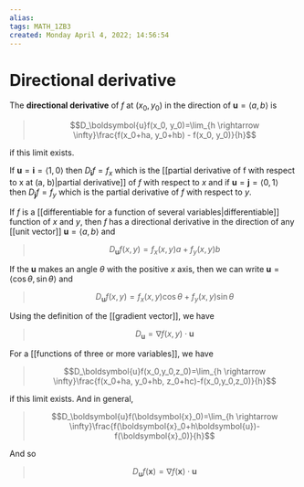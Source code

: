 ```yaml
---
alias: 
tags: MATH_1ZB3
created: Monday April 4, 2022; 14:56:54 
---
```

# Directional derivative
The **directional derivative** of $f$ at $(x_0, y_0)$ in the direction of $\boldsymbol{u}=\left\langle a, b\right\rangle$ is 

> $$D_\boldsymbol{u}f(x_0, y_0)=\lim_{h \rightarrow \infty}\frac{f(x_0+ha, y_0+hb) - f(x_0, y_0)}{h}$$

if this limit exists.

If $\boldsymbol{u}=\boldsymbol{i}=\left\langle 1, 0\right\rangle$ then $D_\boldsymbol{i}f = f_x$ which is the [[partial derivative of f with respect to x at (a, b)|partial derivative]] of $f$ with respect to $x$ and if $\boldsymbol{u}=\boldsymbol{j}=\left\langle0,1\right\rangle$ then $D_\boldsymbol{j}f = f_y$ which is the partial derivative of $f$ with respect to $y$. 

If $f$ is a [[differentiable for a function of several variables|differentiable]] function of $x$ and $y$, then $f$ has a directional derivative in the direction of any [[unit vector]] $\boldsymbol{u}=\left\langle a, b\right\rangle$ and

> $$D_\boldsymbol{u}f(x,y)=f_x(x,y)a + f_y(x,y)b$$

If the $\boldsymbol{u}$ makes an angle $\theta$ with the positive $x$ axis, then we can write $\boldsymbol{u}=\left\langle \cos\theta, \sin\theta\right\rangle$ and

> $$D_\boldsymbol{u}f(x,y)=f_x(x,y)\cos\theta + f_y(x,y)\sin\theta$$

Using the definition of the [[gradient vector]], we have

> $$D_\boldsymbol{u}=\nabla f(x,y)\cdot \boldsymbol{u}$$

For a [[functions of three or more variables]], we have

> $$D_\boldsymbol{u}f(x_0,y_0,z_0)=\lim_{h \rightarrow \infty}\frac{f(x_0+ha, y_0+hb, z_0+hc)-f(x_0,y_0,z_0)}{h}$$

if this limit exists. And in general,

> $$D_\boldsymbol{u}f(\boldsymbol{x}_0)=\lim_{h \rightarrow \infty}\frac{f(\boldsymbol{x}_0+h\boldsymbol{u})-f(\boldsymbol{x}_0)}{h}$$

And so

> $$D_\boldsymbol{u}f(\boldsymbol{x})=\nabla f(\boldsymbol{x})\cdot\boldsymbol{u}$$